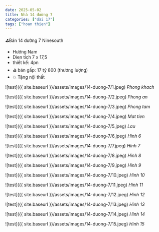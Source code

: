 ```yaml
---
date: 2025-05-02
title: Nhà 14 đường 7
categories: ["dài 17"]
tags: ["hoan thien"]
---
```


⛳️Bán 14 đường 7 Ninesouth  
- Hướng Nam
- Dien tich 7 x 17,5
- thiết kế: 4pn  
- ⛳️ bán gấp: 17 tỷ 800 (thương lượng)  
- 💥 Tặng nội thất  



![test]({{ site.baseurl }}/assets/images/14-duong-7/1.jpeg)
_Phong khach_

![test]({{ site.baseurl }}/assets/images/14-duong-7/2.jpeg)
_Phong an_

![test]({{ site.baseurl }}/assets/images/14-duong-7/3.jpeg)
_Phong tam_

![test]({{ site.baseurl }}/assets/images/14-duong-7/4.jpeg)
_Mat tien_

![test]({{ site.baseurl }}/assets/images/14-duong-7/5.jpeg)
_Lau_

![test]({{ site.baseurl }}/assets/images/14-duong-7/6.jpeg)
_Hinh 6_

![test]({{ site.baseurl }}/assets/images/14-duong-7/7.jpeg)
_Hinh 7_

![test]({{ site.baseurl }}/assets/images/14-duong-7/8.jpeg)
_Hinh 8_

![test]({{ site.baseurl }}/assets/images/14-duong-7/9.jpeg)
_Hinh 9_

![test]({{ site.baseurl }}/assets/images/14-duong-7/10.jpeg)
_Hinh 10_

![test]({{ site.baseurl }}/assets/images/14-duong-7/11.jpeg)
_Hinh 11_

![test]({{ site.baseurl }}/assets/images/14-duong-7/12.jpeg)
_Hinh 12_

![test]({{ site.baseurl }}/assets/images/14-duong-7/13.jpeg)
_Hinh 13_

![test]({{ site.baseurl }}/assets/images/14-duong-7/14.jpeg)
_Hinh 14_

![test]({{ site.baseurl }}/assets/images/14-duong-7/15.jpeg)
_Hinh 15_